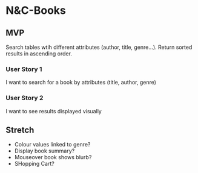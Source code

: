 # N&C-Books

## MVP
Search tables wtih different attributes (author, title, genre...). Return sorted results in ascending order.

### User Story 1
I want to search for a book by attributes (title, author, genre)

### User Story 2
I want to see results displayed visually


## Stretch
* Colour values linked to genre?
* Display book summary?
* Mouseover book shows blurb?
* SHopping Cart?


